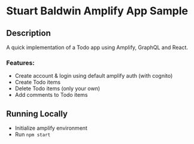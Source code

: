 # Stuart Baldwin Amplify App Sample

## Description

A quick implementation of a Todo app using Amplify, GraphQL and React.

### Features:

* Create account & login using default amplify auth (with cognito)
* Create Todo items
* Delete Todo items (only your own)
* Add comments to Todo items

## Running Locally

* Initialize amplify environment
* Run `npm start`